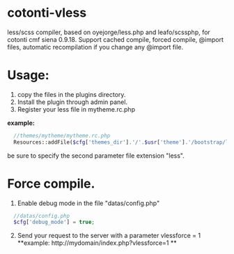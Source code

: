 cotonti-vless
=============
less/scss compiler, based on oyejorge/less.php and leafo/scssphp, for cotonti cmf siena 0.9.18.
Support cached compile, forced compile, @import files, automatic recompilation if you change any @import file.

# Usage:

1. copy the files in the plugins directory.
2. Install the plugin through admin panel.
3. Register your less file in mytheme.rc.php 

**example:**
```php 
  //themes/mytheme/mytheme.rc.php 
  Resources::addFile($cfg['themes_dir'].'/'.$usr['theme'].'/bootstrap/less/bootstrap.less', 'less'); 
```
  be sure to specify the second parameter file extension "less".
  
# Force compile.
  
  1. Enable debug mode in the file "datas/config.php"
```php 
  //datas/config.php
  $cfg['debug_mode'] = true;
```
  2. Send your request to the server with a parameter vlessforce = 1 **example: http://mydomain/index.php?vlessforce=1 **
